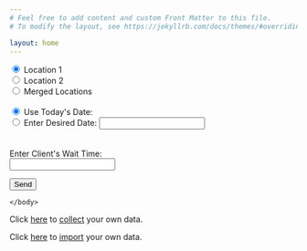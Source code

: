 ```yaml
---
# Feel free to add content and custom Front Matter to this file.
# To modify the layout, see https://jekyllrb.com/docs/themes/#overriding-theme-defaults

layout: home
---
```



<html>
    <head>
    </head>
    <body>
        <form name="wait" netlify>
            <input type="radio" name="location" value="loc1" checked> Location 1<br>
            <input type="radio" name="location" value="loc2"> Location 2<br>
            <input type="radio" name="location" value="merge"> Merged Locations
                <br><br>
            <input type="radio" name="date" checked> Use Today's Date:
            <script> document.write(new Date().toLocaleDateString()); </script>
                <br>
            <input type="radio" name="date" > Enter Desired Date:
            <input type="text" name="waitTime"><br>
                <br><br>
            Enter Client's Wait Time:<br>
            <input type="text" name="firstinput"><br>
             <p>
   				 <button type="submit">Send</button>
  			</p>
        </form>
       
    </body>
</html>



Click <a href="http://127.0.0.1:4000/collect/">here</a> to <u>collect</u> your own data.

Click <a href="http://127.0.0.1:4000/import2/">here</a> to <u>import</u> your own data.
